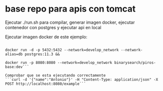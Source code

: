 # base repo para apis con tomcat

Ejecutar ./run.sh para compilar, generar imagen docker, ejecutar contenedor con postgres y ejecutar api en local

Ejecutar imagen docker de este ejemplo:
```(docker network create --attachable develop_network || true ) &&

docker run -d -p 5432:5432 --network=develop_network --network-alias=db postgres:11.3 &&

docker run -p 8080:8080 --network=develop_network binarysearch/piros-base:dev```

Comprobar que se esta ejecutando correctamente
```curl -d '{"name":"Antonio"}' -H "Content-Type: application/json" -X POST http://localhost:8080/example```